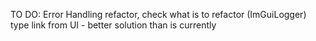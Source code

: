 TO DO:
Error Handling
refactor, check what is to refactor (ImGuiLogger)
type link from UI - better solution than is currently